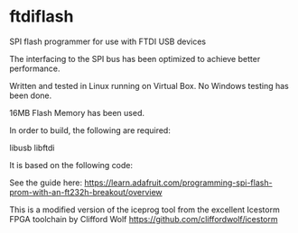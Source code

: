 # ftdiflash

SPI flash programmer for use with FTDI USB devices

The interfacing to the SPI bus has been optimized to achieve better performance.

Written and tested in Linux running on Virtual Box. No Windows testing has been done.

16MB Flash Memory has been used.

In order to build, the following are required:

libusb
libftdi

It is based on the following code:

See the guide here: https://learn.adafruit.com/programming-spi-flash-prom-with-an-ft232h-breakout/overview

This is a modified version of the iceprog tool from the excellent Icestorm FPGA toolchain by Clifford Wolf
https://github.com/cliffordwolf/icestorm



